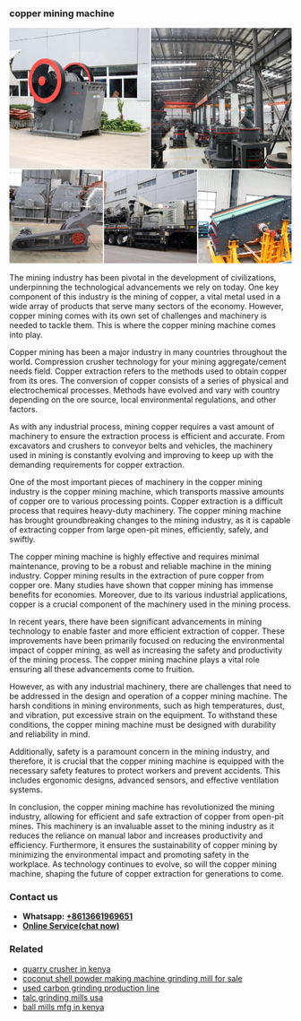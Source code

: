 <h3>copper mining machine</h3><img src='1708332665.jpg' alt=''><p>The mining industry has been pivotal in the development of civilizations, underpinning the technological advancements we rely on today. One key component of this industry is the mining of copper, a vital metal used in a wide array of products that serve many sectors of the economy. However, copper mining comes with its own set of challenges and machinery is needed to tackle them. This is where the copper mining machine comes into play.</p><p>Copper mining has been a major industry in many countries throughout the world. Compression crusher technology for your mining aggregate/cement needs field. Copper extraction refers to the methods used to obtain copper from its ores. The conversion of copper consists of a series of physical and electrochemical processes. Methods have evolved and vary with country depending on the ore source, local environmental regulations, and other factors.</p><p>As with any industrial process, mining copper requires a vast amount of machinery to ensure the extraction process is efficient and accurate. From excavators and crushers to conveyor belts and vehicles, the machinery used in mining is constantly evolving and improving to keep up with the demanding requirements for copper extraction.</p><p>One of the most important pieces of machinery in the copper mining industry is the copper mining machine, which transports massive amounts of copper ore to various processing points. Copper extraction is a difficult process that requires heavy-duty machinery. The copper mining machine has brought groundbreaking changes to the mining industry, as it is capable of extracting copper from large open-pit mines, efficiently, safely, and swiftly.</p><p>The copper mining machine is highly effective and requires minimal maintenance, proving to be a robust and reliable machine in the mining industry. Copper mining results in the extraction of pure copper from copper ore. Many studies have shown that copper mining has immense benefits for economies. Moreover, due to its various industrial applications, copper is a crucial component of the machinery used in the mining process.</p><p>In recent years, there have been significant advancements in mining technology to enable faster and more efficient extraction of copper. These improvements have been primarily focused on reducing the environmental impact of copper mining, as well as increasing the safety and productivity of the mining process. The copper mining machine plays a vital role ensuring all these advancements come to fruition.</p><p>However, as with any industrial machinery, there are challenges that need to be addressed in the design and operation of a copper mining machine. The harsh conditions in mining environments, such as high temperatures, dust, and vibration, put excessive strain on the equipment. To withstand these conditions, the copper mining machine must be designed with durability and reliability in mind.</p><p>Additionally, safety is a paramount concern in the mining industry, and therefore, it is crucial that the copper mining machine is equipped with the necessary safety features to protect workers and prevent accidents. This includes ergonomic designs, advanced sensors, and effective ventilation systems.</p><p>In conclusion, the copper mining machine has revolutionized the mining industry, allowing for efficient and safe extraction of copper from open-pit mines. This machinery is an invaluable asset to the mining industry as it reduces the reliance on manual labor and increases productivity and efficiency. Furthermore, it ensures the sustainability of copper mining by minimizing the environmental impact and promoting safety in the workplace. As technology continues to evolve, so will the copper mining machine, shaping the future of copper extraction for generations to come.</p><h3>Contact us</h3><ul><li><strong>Whatsapp:&nbsp;<a href="https://wa.me/8613661969651">+8613661969651</a></strong></li><li><a href="https://swt.shibang-china.com/?git&amp;zhl&amp;copper mining machine"><strong>Online Service(chat now)</strong></a></li></ul><h3>Related</h3><ul><li><a href='quarry crusher in kenya.md'>quarry crusher in kenya</a></li><li><a href='coconut shell powder making machine grinding mill for sale.md'>coconut shell powder making machine grinding mill for sale</a></li><li><a href='used carbon grinding production line.md'>used carbon grinding production line</a></li><li><a href='talc grinding mills usa.md'>talc grinding mills usa</a></li><li><a href='ball mills mfg in kenya.md'>ball mills mfg in kenya</a></li></ul>
